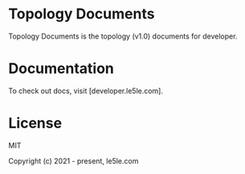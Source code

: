 # Topology Documents

Topology Documents is the topology (v1.0) documents for developer.

# Documentation

To check out docs, visit [developer.le5le.com].

# License

MIT

Copyright (c) 2021 - present, le5le.com
